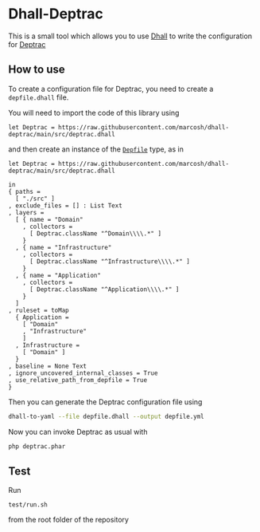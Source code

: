 # Dhall-Deptrac

This is a small tool which allows you to use [Dhall](https://dhall-lang.org/) to write the configuration for [Deptrac](https://github.com/qossmic/deptrac)

## How to use

To create a configuration file for Deptrac, you need to create a `depfile.dhall` file.

You will need to import the code of this library using

```dhall
let Deptrac = https://raw.githubusercontent.com/marcosh/dhall-deptrac/main/src/deptrac.dhall
```

and then create an instance of the [`Depfile`](https://github.com/marcosh/dhall-deptrac/blob/main/src/deptrac.dhall#L84) type, as in

```dhall
let Deptrac = https://raw.githubusercontent.com/marcosh/dhall-deptrac/main/src/deptrac.dhall

in
{ paths =
  [ "./src" ]
, exclude_files = [] : List Text
, layers =
  [ { name = "Domain"
    , collectors =
      [ Deptrac.className "^Domain\\\\.*" ]
    }
  , { name = "Infrastructure"
    , collectors =
      [ Deptrac.className "^Infrastructure\\\\.*" ]
    }
  , { name = "Application"
    , collectors =
      [ Deptrac.className "^Application\\\\.*" ]
    }
  ]
, ruleset = toMap
  { Application =
    [ "Domain"
    , "Infrastructure"
    ]
  , Infrastructure =
    [ "Domain" ]
  }
, baseline = None Text
, ignore_uncovered_internal_classes = True
, use_relative_path_from_depfile = True
}
```

Then you can generate the Deptrac configuration file using

```bash
dhall-to-yaml --file depfile.dhall --output depfile.yml
```

Now you can invoke Deptrac as usual with

```bash
php deptrac.phar
```

## Test

Run

```
test/run.sh
```

from the root folder of the repository

